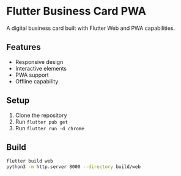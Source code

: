 # Flutter Business Card PWA

A digital business card built with Flutter Web and PWA capabilities.

## Features
- Responsive design
- Interactive elements
- PWA support
- Offline capability

## Setup
1. Clone the repository
2. Run `flutter pub get`
3. Run `flutter run -d chrome`

## Build
```bash
flutter build web
python3 -m http.server 8000 --directory build/web